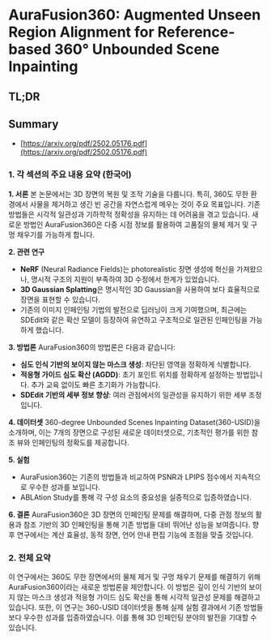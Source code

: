 # AuraFusion360: Augmented Unseen Region Alignment for Reference-based 360° Unbounded Scene Inpainting
## TL;DR
## Summary
- [https://arxiv.org/pdf/2502.05176.pdf](https://arxiv.org/pdf/2502.05176.pdf)

### 1. 각 섹션의 주요 내용 요약 (한국어)

**1. 서론**
본 논문에서는 3D 장면의 복원 및 조작 기술을 다룹니다. 특히, 360도 무한 환경에서 사물을 제거하고 생긴 빈 공간을 자연스럽게 메우는 것이 주요 목표입니다. 기존 방법들은 시각적 일관성과 기하학적 정확성을 유지하는 데 어려움을 겪고 있습니다. 새로운 방법인 AuraFusion360은 다중 시점 정보를 활용하여 고품질의 물체 제거 및 구멍 채우기를 가능하게 합니다.

**2. 관련 연구**
- **NeRF** (Neural Radiance Fields)는 photorealistic 장면 생성에 혁신을 가져왔으나, 명시적 구조의 지원이 부족하여 3D 수정에서 한계가 있었습니다.
- **3D Gaussian Splatting**은 명시적인 3D Gaussian을 사용하여 보다 효율적으로 장면을 표현할 수 있습니다.
- 기존의 이미지 인페인팅 기법의 발전으로 딥러닝이 크게 기여했으며, 최근에는 SDEdit와 같은 확산 모델이 등장하여 유연하고 구조적으로 일관된 인페인팅을 가능하게 했습니다.

**3. 방법론**
AuraFusion360의 방법론은 다음과 같습니다:
- **심도 인식 기반의 보이지 않는 마스크 생성**: 차단된 영역을 정확하게 식별합니다.
- **적응형 가이드 심도 확산 (AGDD)**: 초기 포인트 위치를 정확하게 설정하는 방법입니다. 추가 교육 없이도 빠른 초기화가 가능합니다.
- **SDEdit 기반의 세부 정보 향상**: 여러 관점에서의 일관성을 유지하기 위한 세부 조정입니다.

**4. 데이터셋**
360-degree Unbounded Scenes Inpainting Dataset(360-USID)을 소개하며, 이는 7개의 장면으로 구성된 새로운 데이터셋으로, 기초적인 평가를 위한 참조 뷰와 인페인팅의 정확도를 제공합니다.

**5. 실험**
- AuraFusion360는 기존의 방법들과 비교하여 PSNR과 LPIPS 점수에서 지속적으로 우수한 성과를 보입니다.
- ABLAtion Study를 통해 각 구성 요소의 중요성을 실증적으로 입증하였습니다.

**6. 결론**
AuraFusion360은 3D 장면의 인페인팅 문제를 해결하며, 다중 관점 정보의 활용과 참조 기반의 3D 인페인팅을 통해 기존 방법들 대비 뛰어난 성능을 보여줍니다. 향후 연구에서는 계산 효율성, 동적 장면, 언어 안내 편집 기능에 초점을 맞출 것입니다.

### 2. 전체 요약
이 연구에서는 360도 무한 장면에서의 물체 제거 및 구멍 채우기 문제를 해결하기 위해 AuraFusion360이라는 새로운 방법론을 제안합니다. 이 방법은 깊이 인식 기반의 보이지 않는 마스크 생성과 적응형 가이드 심도 확산을 통해 시각적 일관성 문제를 해결하고 있습니다. 또한, 이 연구는 360-USID 데이터셋을 통해 실제 실험 결과에서 기존 방법들보다 우수한 성과를 입증하였습니다. 이를 통해 3D 인페인팅 분야의 발전을 기대할 수 있습니다.